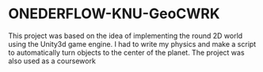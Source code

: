 # ONEDERFLOW-KNU-GeoCWRK
This project was based on the idea of implementing the round 2D world using the Unity3d game engine. I had to write my physics and make a script to automatically turn objects to the center of the planet. The project was also used as a coursework
